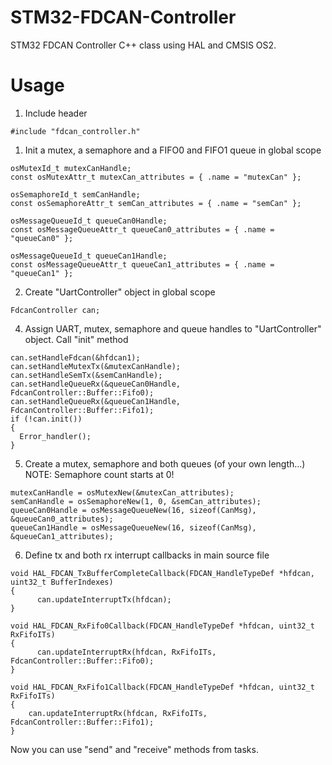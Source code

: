 # STM32-FDCAN-Controller
STM32 FDCAN Controller C++ class using HAL and CMSIS OS2.

# Usage
1. Include header
```
#include "fdcan_controller.h"
```  
1. Init a mutex, a semaphore and a FIFO0 and FIFO1 queue in global scope
```
osMutexId_t mutexCanHandle;
const osMutexAttr_t mutexCan_attributes = { .name = "mutexCan" };

osSemaphoreId_t semCanHandle;
const osSemaphoreAttr_t semCan_attributes = { .name = "semCan" };

osMessageQueueId_t queueCan0Handle;
const osMessageQueueAttr_t queueCan0_attributes = { .name = "queueCan0" };

osMessageQueueId_t queueCan1Handle;
const osMessageQueueAttr_t queueCan1_attributes = { .name = "queueCan1" };
```
2. Create "UartController" object in global scope
```
FdcanController can;
```
4. Assign UART, mutex, semaphore and queue handles to "UartController" object. Call "init" method
```
can.setHandleFdcan(&hfdcan1);
can.setHandleMutexTx(&mutexCanHandle);
can.setHandleSemTx(&semCanHandle);
can.setHandleQueueRx(&queueCan0Handle, FdcanController::Buffer::Fifo0);
can.setHandleQueueRx(&queueCan1Handle, FdcanController::Buffer::Fifo1);
if (!can.init())
{
  Error_handler();
}
```
5. Create a mutex, semaphore and both queues (of your own length...)
NOTE: Semaphore count starts at 0!
```
mutexCanHandle = osMutexNew(&mutexCan_attributes);
semCanHandle = osSemaphoreNew(1, 0, &semCan_attributes);
queueCan0Handle = osMessageQueueNew(16, sizeof(CanMsg), &queueCan0_attributes);
queueCan1Handle = osMessageQueueNew(16, sizeof(CanMsg), &queueCan1_attributes);
```
6. Define tx and both rx interrupt callbacks in main source file
```
void HAL_FDCAN_TxBufferCompleteCallback(FDCAN_HandleTypeDef *hfdcan, uint32_t BufferIndexes)
{
	  can.updateInterruptTx(hfdcan);
}

void HAL_FDCAN_RxFifo0Callback(FDCAN_HandleTypeDef *hfdcan, uint32_t RxFifoITs)
{
	  can.updateInterruptRx(hfdcan, RxFifoITs, FdcanController::Buffer::Fifo0);
}

void HAL_FDCAN_RxFifo1Callback(FDCAN_HandleTypeDef *hfdcan, uint32_t RxFifoITs)
{
    can.updateInterruptRx(hfdcan, RxFifoITs, FdcanController::Buffer::Fifo1);
}
```
Now you can use "send" and "receive" methods from tasks.
